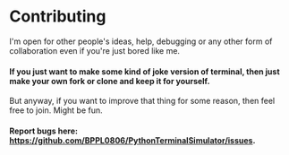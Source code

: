 # Contributing
I'm open for other people's ideas, help, debugging or any other form of collaboration
even if you're just bored like me.

#### If you just want to make some kind of joke version of terminal, then just make your own fork or clone and keep it for yourself.
But anyway, if you want to improve that thing for some reason, then feel free to join.
Might be fun.

#### Report bugs here: https://github.com/BPPL0806/PythonTerminalSimulator/issues.
